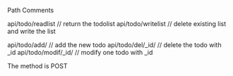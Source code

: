 Path                            Comments

api/todo/readlist               // return the todolist
api/todo/writelist              // delete existing list and write the list

api/todo/add/                   // add the new todo
api/todo/del/_id/               // delete the todo with _id
api/todo/modif/_id/             // modify one todo with _id

The method is POST